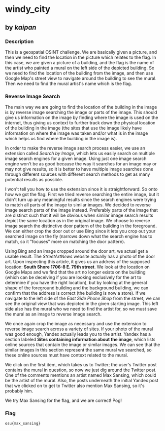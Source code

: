 # windy_city

## by *kaipan*

### Description

This is a geospatial OSINT challenge. We are basically given a picture, and then we need to find the location in the picture which relates to the flag. In this case, we are given a picture of a building, and the flag is the name of the artist who painted a mural on the left side of the depicted building. So we need to find the location of the building from the image, and then use Google Map's street view to navigate around the building to see the mural. Then we need to find the mural artist's name which is the flag.

### Reverse Image Search

The main way we are going to find the location of the building in the image is by reverse image searching the image or parts of the image. This should give us information on the image by finding where the image is used on the internet, thus giving us context to further track down the physical location of the building in the image (the sites that use the image likely have information on where the image was taken and/or what is in the image which helps us find where the building in the image is).

In order to make the reverse image search process easier, we use an extension called *Search by Image*, which lets us easily search on multiple image search engines for a given image. Using just one image search engine won't be as good because the way it searches for an image may or may not give results, so it is better to have multiple image searches done through different sources with different search methods to get as many potential results as possible.

I won't tell you how to use the extension since it is straightforward. So onto how we got the flag. First we tried reverse searching the entire image, but it didn't turn up any meaningful results since the search engines were trying to match all parts of the image to similar images. We decided to reverse image search parts of the image instead. Preferably parts of the image that are distinct such that it will be obvious when similar image search results depict the same location as in the original image. We choose to reverse image search the distinctive door pattern of the building in the foreground. We can either crop the door out or use Bing since it lets you crop out your searched image on the fly (narrows down what the search engine has to match, so it "focuses" more on matching the door pattern).

Using Bing and an image cropped around the door art, we actual get a usable result. The *StreetArtNews* website actually has a photo of the door art. Upon inspecting this article, it gives us an address of the supposed location: **South Shore 1706-8 E. 79th street**. We look at the location on Google Maps and we find that the art no longer exists on the building (which can be deceiving if you are looking exclusively for the art to determine if you have the right location), but by looking at the general shape of the foreground building and the background building, we can confirm that the address is correct (the building is now a store). If we navigate to the left side of the *East Side Phone Shop* from the street, we can see the original view that was depicted in the given starting image. This left side also has the mural who we need to find the artist for, so we must save the mural as an image to reverse image search.

We once again crop the image as necessary and use the extension to reverse image search across a variety of sites. If your photo of the mural was good enough, Yandex actually leads you to the artist. Yandex has a section labeled **Sites containing information about the image**, which lists online sources that contain the image or similar images. We can see that the similar images in this section represent the same mural we searched, so these online sources must have context related to the mural.

We click on the first item, which takes us to Twitter; the user's Twitter post contains the mural in question, so now we just dig around the Twitter post. One of the comments mentions an artist named Max Sansing, which could be the artist of the mural. Also, the posts underneath the initial Yandex post that we clicked on to get to Twitter also mention Max Sansing, so it's probably him.

We try Max Sansing for the flag, and we are correct! Pog!

### Flag

`osu{max_sansing}`